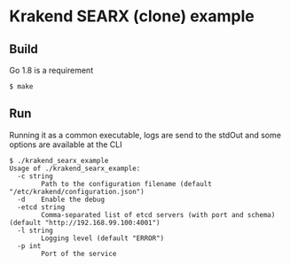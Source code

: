 Krakend SEARX (clone) example
====

## Build

Go 1.8 is a requirement

	$ make

## Run

Running it as a common executable, logs are send to the stdOut and some options are available at the CLI

	$ ./krakend_searx_example
	Usage of ./krakend_searx_example:
	  -c string
	    	Path to the configuration filename (default "/etc/krakend/configuration.json")
	  -d	Enable the debug
	  -etcd string
	    	Comma-separated list of etcd servers (with port and schema) (default "http://192.168.99.100:4001")
	  -l string
	    	Logging level (default "ERROR")
	  -p int
	    	Port of the service
